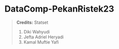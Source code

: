 # DataComp-PekanRistek23

> **Credits:**
> Statset
> 1. Diki Wahyudi
> 2. Jefta Adriel Heryadi
> 3. Kamal Muftie Yafi
